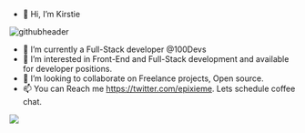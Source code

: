 
- 👋 Hi, I’m Kirstie

![githubheader](https://user-images.githubusercontent.com/39728053/168490990-a54b9d26-cdb9-4498-a189-2effb181f181.gif)

- 🌱 I’m currently a Full-Stack developer @100Devs
- 👀 I’m interested in Front-End and Full-Stack development and available for developer positions.
- 💞️ I’m looking to collaborate on Freelance projects, Open source.
- 📫 You can Reach me https://twitter.com/epixieme. Lets schedule coffee chat.

<!---
epixieme/epixieme is a ✨ special ✨ repository because its `README.md` (this file) appears on your GitHub profile.
You can click the Preview link to take a look at your changes.
--->



<!-- ![Kirstie's GitHub stats](https://github-readme-stats.vercel.app/api?username=epixieme&show_icons=true&theme=dracula)

 -->



  <img align="center" src="https://github-readme-stats.vercel.app/api?username=epixieme&show_icons=true&theme=dracula" />
           


           

